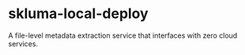 # skluma-local-deploy
A file-level metadata extraction service that interfaces with zero cloud services. 
